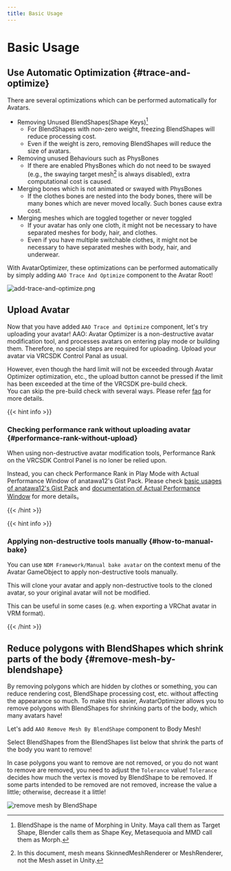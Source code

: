 ```yaml
---
title: Basic Usage
---
```


Basic Usage
===

Use Automatic Optimization {#trace-and-optimize}
---

There are several optimizations which can be performed automatically for Avatars.

- Removing Unused BlendShapes(Shape Keys)[^blend-shape]
  - For BlendShapes with non-zero weight, freezing BlendShapes will reduce processing cost.
  - Even if the weight is zero, removing BlendShapes will reduce the size of avatars.
- Removing unused Behaviours such as PhysBones
  - If there are enabled PhysBones which do not need to be swayed (e.g., the swaying target mesh[^mesh] is always disabled), extra computational cost is caused.
- Merging bones which is not animated or swayed with PhysBones
  - If the clothes bones are nested into the body bones, there will be many bones which are never moved locally. Such bones cause extra cost.
- Merging meshes which are toggled together or never toggled
  - If your avatar has only one cloth, it might not be necessary to have separated meshes for body, hair, and clothes.
  - Even if you have multiple switchable clothes, it might not be necessary to have separated meshes with body, hair, and underwear.

With AvatarOptimizer, these optimizations can be performed automatically by simply adding `AAO Trace And Optimize` component to the Avatar Root!

![add-trace-and-optimize.png](add-trace-and-optimize.png)

[^blend-shape]: BlendShape is the name of Morphing in Unity. Maya call them as Target Shape, Blender calls them as Shape Key, Metasequoia and MMD call them as Morph.
[^mesh]: In this document, mesh means SkinnedMeshRenderer or MeshRenderer, not the Mesh asset in Unity.

Upload Avatar
---

Now that you have added `AAO Trace and Optimize` component, let's try uploading your avatar!
AAO: Avatar Optimizer is a non-destructive avatar modification tool, and processes avatars on entering play mode or building them.
Therefore, no special steps are required for uploading.
Upload your avatar via VRCSDK Control Panal as usual.

However, even though the hard limit will not be exceeded through Avatar Optimizer optimization, etc., the upload button cannot be pressed if the limit has been exceeded at the time of the VRCSDK pre-build check.\
You can skip the pre-build check with several ways. Please refer [faq][skip-hard-limit-faq] for more details.

[skip-hard-limit-faq]: ../../faq/#i-cannot-upload-the-avatar-because-of-pre-build-hard-limit-check

[Upload without pre-check]: https://github.com/Sayamame-beans/Upload-without-preCheck?tab=readme-ov-file#upload-without-pre-check

{{< hint info >}}

### Checking performance rank without uploading avatar {#performance-rank-without-upload}

When using non-destructive avatar modification tools, Performance Rank on the VRCSDK Control Panel is no loner be relied upon.

Instead, you can check Performance Rank in Play Mode with Actual Performance Window of anatawa12's Gist Pack.
Please check [basic usages of anatawa12's Gist Pack][gists-basic-usage] and [documentation of Actual Performance Window][Actual Performance Window] for more details。

[gists-basic-usage]: https://vpm.anatawa12.com/gists/ja/docs/basic-usage/
[Actual Performance Window]: https://vpm.anatawa12.com/gists/ja/docs/reference/actual-performance-window/

{{< /hint >}}

{{< hint info >}}

### Applying non-destructive tools manually {#how-to-manual-bake}

You can use `NDM Framework/Manual bake avatar` on the context menu of the Avatar GameObject to apply non-destructive tools manually.

This will clone your avatar and apply non-destructive tools to the cloned avatar, so your original avatar will not be modified.

This can be useful in some cases (e.g. when exporting a VRChat avatar in VRM format).

{{< /hint >}}

Reduce polygons with BlendShapes which shrink parts of the body {#remove-mesh-by-blendshape}
---

By removing polygons which are hidden by clothes or something, you can reduce rendering cost, BlendShape processing cost, etc. without affecting the appearance so much.
To make this easier, AvatarOptimizer allows you to remove polygons with BlendShapes for shrinking parts of the body, which many avatars have!

Let's add `AAO Remove Mesh By BlendShape` component to Body Mesh!

Select BlendShapes from the BlendShapes list below that shrink the parts of the body you want to remove!

In case polygons you want to remove are not removed, or you do not want to remove are removed, you need to adjust the `Tolerance` value!
`Tolerance` decides how much the vertex is moved by BlendShape to be removed.
If some parts intended to be removed are not removed, increase the value a little; otherwise, decrease it a little!

![remove mesh by BlendShape](./remove-mesh-by-blendshape.png)

<!--
TODO: add advanced usage for tutorial

Merge Meshes to reduce # of Skinned Renderers {#merge-skinned-mesh}
---

You can easily merge Skinned Mesh with Avatar Optimizer!
Merging Skinned Mesh will not allow you to turn them on and off individually, but merging them will reduce rendering cost!

{{< hint info >}}

**Why will we merge Skinned Mesh?**

Merging Skinned Mesh will reduce number of deforming mesh (skinning).
Also, Merging with MergeSkinnedMesh can reduce material slots so we can reduce number of drawing.

{{< /hint >}}

This time, I'll optimize Anon-chan as a simplest case.

![start.png](./start.png)

First, create GameObject for merged mesh.
Right-click avatar GameObject and click `Create Empty` to create new GameObject.
Then, rename to understandable name. In this document, I call it as `Anon_Merged`.

![create-empty.png](./create-empty.png)

Then, Add `AAO Merge Skinned Mesh` component to `Anon_Merged`.

![add-merge-skinned-mesh.png](./add-merge-skinned-mesh.png)

This adds `AAO Merge Skinned Mesh` component and `Skinned Mesh Renderer` component (which will be the merged mesh).

To make it easy to specifying merge target meshes to `AAO Merge Skinned Mesh` component, lock the inspector with `Anon_Merged` selected.
This allow us to drag & drop multiple meshes at once.[^tip-lock-inspector]

![lock-inspector.png](./lock-inspector.png)

Then, select meshes except for Body, which is the face mesh, and drag & drop to Skinned Renderers of `AAO Merge Skinned Mesh` component!

![drag-and-drop.png](./drag-and-drop.png)

{{< hint info >}}

**Why don't we merge face meshes?**

BlendShape (Shape Keys) is a feature became heavier in proportion to the count of vertices and BlendShapes.
Therefore, merging face mesh, which has many BlendShapes, and body mesh, which has many vertices, can make your avatar heavier than before
so I recommend not to merge face mesh.

{{< /hint >}}

Next, configure `Anon_Merged`!

Because of many reasons[^merge-skinned-mesh], `AAO Merge Skinned Mesh` component doesn't configure anything except of bones, meshes, materials, BlendShapes and bounds.
So, please configure Anchor Override, Root Bone and so on yourself on the merged mesh (`Skinned Mesh Renderer` component which is added at the same time as the `AAO Merge Skinned Mesh`component).
I think specifying what is configured in your avatar's body as Anchor Override, and setting `Hips` as the Root Bone will work well.

[^tip-lock-inspector]: It is useful to keep in mind that it can be used in many other places such as specifying multiple colliders for PhysBone.
[^merge-skinned-mesh]: Root Bone and Anchor Override are impossible to merge automatically I think. If you know any good algorithm, please tel me that.
-->
